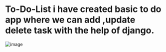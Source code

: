 # To-Do-List i have created basic to do app where we can add ,update delete task with the help of django.
![image](https://user-images.githubusercontent.com/112925726/192433785-93fa428c-adb2-427b-875c-0cfac76c9ef5.png)
